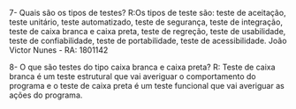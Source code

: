 7- Quais são os tipos de testes?
R:Os tipos de teste são: teste de aceitação, teste unitário, teste automatizado, teste de segurança, teste de integração, teste de caixa branca e caixa preta, teste de regreção, teste de usabilidade, teste de confiabilidade, teste de portabilidade, teste de acessibilidade. João Victor Nunes - RA: 1801142

8- O que são testes do tipo caixa branca e caixa preta?
R: Teste de caixa branca é um teste estrutural que vai averiguar o comportamento do
programa e o teste de caixa preta é um teste funcional que vai averiguar as ações do
programa.

